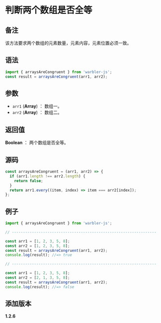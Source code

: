 # 判断两个数组是否全等

## 备注

该方法要求两个数组的元素数量，元素内容，元素位置必须一致。

## 语法

```js
import { arraysAreCongruent } from 'warbler-js';
const result = arraysAreCongruent(arr1, arr2);
```

## 参数

- `arr1` (**Array**) ： 数组一。
- `arr2` (**Array**) ： 数组二。

## 返回值

**Boolean** ： 两个数组是否全等。

## 源码

```js
const arraysAreCongruent = (arr1, arr2) => {
  if (arr1.length !== arr2.length) {
    return false;
  }
  return arr1.every((item, index) => item === arr2[index]);
};
```

## 例子

```js
import { arraysAreCongruent } from 'warbler-js';

// -----------------------------------------------------------------

const arr1 = [1, 2, 3, 5, 8];
const arr2 = [1, 2, 3, 5, 8];
const result = arraysAreCongruent(arr1, arr2);
console.log(result); //=> true

// -----------------------------------------------------------------

const arr1 = [1, 2, 3, 5, 8];
const arr2 = [2, 1, 3, 5, 8];
const result = arraysAreCongruent(arr1, arr2);
console.log(result); //=> false
```

## 添加版本

**1.2.6**
